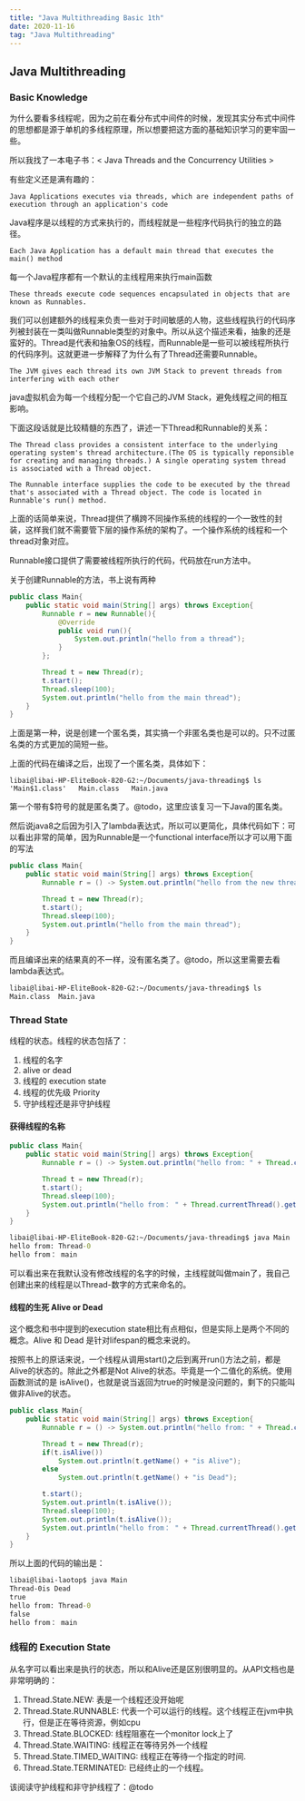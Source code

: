 ```yaml
---
title: "Java Multithreading Basic 1th" 
date: 2020-11-16
tag: "Java Multithreading"
---
```


## Java Multithreading

### Basic Knowledge

为什么要看多线程呢，因为之前在看分布式中间件的时候，发现其实分布式中间件的思想都是源于单机的多线程原理，所以想要把这方面的基础知识学习的更牢固一些。

所以我找了一本电子书：< Java Threads and the Concurrency Utilities >

有些定义还是满有趣的：

```text
Java Applications executes via threads, which are independent paths of execution through an application's code
```

Java程序是以线程的方式来执行的，而线程就是一些程序代码执行的独立的路径。

```text
Each Java Application has a default main thread that executes the main() method
````

每一个Java程序都有一个默认的主线程用来执行main函数

```text
These threads execute code sequences encapsulated in objects that are known as Runnables.
```

我们可以创建额外的线程来负责一些对于时间敏感的人物，这些线程执行的代码序列被封装在一类叫做Runnable类型的对象中。所以从这个描述来看，抽象的还是蛮好的。Thread是代表和抽象OS的线程，而Runnable是一些可以被线程所执行的代码序列。这就更进一步解释了为什么有了Thread还需要Runnable。

```text
The JVM gives each thread its own JVM Stack to prevent threads from interfering with each other
```

java虚拟机会为每一个线程分配一个它自己的JVM Stack，避免线程之间的相互影响。

下面这段话就是比较精髓的东西了，讲述一下Thread和Runnable的关系：

```text
The Thread class provides a consistent interface to the underlying operating system's thread architecture.(The OS is typically reponsible for creating and managing threads.) A single operating system thread is associated with a Thread object.

The Runnable interface supplies the code to be executed by the thread that's associated with a Thread object. The code is located in Runnable's run() method.
```

上面的话简单来说，Thread提供了横跨不同操作系统的线程的一个一致性的封装，这样我们就不需要管下层的操作系统的架构了。一个操作系统的线程和一个thread对象对应。

Runnable接口提供了需要被线程所执行的代码，代码放在run方法中。

关于创建Runnable的方法，书上说有两种

```java
public class Main{
    public static void main(String[] args) throws Exception{
        Runnable r = new Runnable(){
            @Override
            public void run(){
                System.out.println("hello from a thread");
            }
        };

        Thread t = new Thread(r);
        t.start();
        Thread.sleep(100);
        System.out.println("hello from the main thread");
    }
}
```

上面是第一种，说是创建一个匿名类，其实搞一个非匿名类也是可以的。只不过匿名类的方式更加的简短一些。

上面的代码在编译之后，出现了一个匿名类，具体如下：

```shell
libai@libai-HP-EliteBook-820-G2:~/Documents/java-threading$ ls
'Main$1.class'   Main.class   Main.java
```

第一个带有$符号的就是匿名类了。@todo，这里应该复习一下Java的匿名类。

然后说java8之后因为引入了lambda表达式，所以可以更简化，具体代码如下：可以看出非常的简单，因为Runnable是一个functional interface所以才可以用下面的写法

```java
public class Main{
    public static void main(String[] args) throws Exception{
        Runnable r = () -> System.out.println("hello from the new thread.");

        Thread t = new Thread(r);
        t.start();
        Thread.sleep(100);
        System.out.println("hello from the main thread");
    }
}
```

而且编译出来的结果真的不一样，没有匿名类了。@todo，所以这里需要去看lambda表达式。

```bash
libai@libai-HP-EliteBook-820-G2:~/Documents/java-threading$ ls
Main.class  Main.java
```

### Thread State

线程的状态。线程的状态包括了：

1. 线程的名字
2. alive or dead
3. 线程的 execution state
4. 线程的优先级 Priority
5. 守护线程还是非守护线程

#### 获得线程的名称

```java
public class Main{
    public static void main(String[] args) throws Exception{
        Runnable r = () -> System.out.println("hello from: " + Thread.currentThread().getName());

        Thread t = new Thread(r);
        t.start();
        Thread.sleep(100);
        System.out.println("hello from： " + Thread.currentThread().getName());
    }
}
```

```cmd
libai@libai-HP-EliteBook-820-G2:~/Documents/java-threading$ java Main
hello from: Thread-0
hello from： main
```

可以看出来在我默认没有修改线程的名字的时候，主线程就叫做main了，我自己创建出来的线程是以Thread-数字的方式来命名的。

#### 线程的生死 Alive or Dead

这个概念和书中提到的execution state相比有点相似，但是实际上是两个不同的概念。Alive 和 Dead 是针对lifespan的概念来说的。

按照书上的原话来说，一个线程从调用start()之后到离开run()方法之前，都是Alive的状态的。除此之外都是Not Alive的状态。毕竟是一个二值化的系统。使用函数测试的是 isAlive()，也就是说当返回为true的时候是没问题的，剩下的只能叫做非Alive的状态。

```java
public class Main{
    public static void main(String[] args) throws Exception{
        Runnable r = () -> System.out.println("hello from: " + Thread.currentThread().getName());

        Thread t = new Thread(r);
        if(t.isAlive())
            System.out.println(t.getName() + "is Alive");
        else
            System.out.println(t.getName() + "is Dead");

        t.start();
        System.out.println(t.isAlive());
        Thread.sleep(100);
        System.out.println(t.isAlive());
        System.out.println("hello from： " + Thread.currentThread().getName());
    }
}
```

所以上面的代码的输出是：

```cmd
libai@libai-laotop$ java Main
Thread-0is Dead
true
hello from: Thread-0
false
hello from： main
```

### 线程的 Execution State

从名字可以看出来是执行的状态，所以和Alive还是区别很明显的。从API文档也是非常明确的：

1. Thread.State.NEW: 表是一个线程还没开始呢
2. Thread.State.RUNNABLE: 代表一个可以运行的线程。这个线程正在jvm中执行，但是正在等待资源，例如cpu
3. Thread.State.BLOCKED: 线程阻塞在一个monitor lock上了
4. Thread.State.WAITING: 线程正在等待另外一个线程
5. Thread.State.TIMED_WAITING: 线程正在等待一个指定的时间.
6. Thread.State.TERMINATED: 已经终止的一个线程。

该阅读守护线程和非守护线程了：@todo
